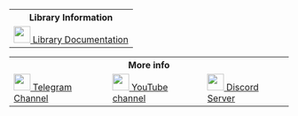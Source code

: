<body>
	<table align="center">
		<tr> <th colspan="3">Library Information</th> </tr>
		<tr>
			<td>
				<a href='https://nz-uapy.readthedocs.io/en/latest/'><img src="https://pbs.twimg.com/profile_images/525686734760067072/OhsWgbsr_400x400.png" height="30px">
				 Library Documentation</a>
			</td>
	</table>
	<table align="center">
		</tr>
		<tr> <th colspan="3">More info</th> </tr>
		<tr>
			<td>
				<a href="https://t.me/DxsarzUnion"><img src="https://i0.wp.com/tokar.ua/img/upl/2017/10/ba2a64297ef51b85f7848efdc671f41c.png?fit=600%2C350&ssl=1" height="30px">
				 Telegram Channel</a>
			</td>
			<td>
				<a href="https://www.youtube.com/channel/UCNKEgQmAvt6dD7jeMLpte9Q"><img src="https://pbs.twimg.com/profile_images/525686734760067072/OhsWgbsr_400x400.png" height="30px">
				 YouTube channel</a>
			</td>
			<td>
				<a href="https://discord.gg/GtpUnsHHT4"><img src="https://pbs.twimg.com/profile_images/525686734760067072/OhsWgbsr_400x400.png" height="30px">
				 Discord Server</a>
			</td>
		</tr>
	</table>
</body>
